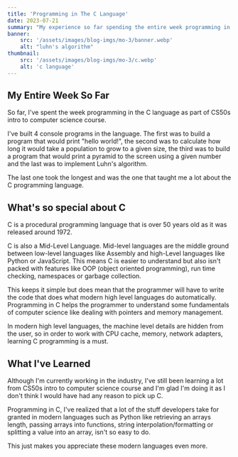 ```yaml
---
title: 'Programming in The C Language'
date: 2023-07-21
summary: "My experience so far spending the entire week programming in C."
banner:
    src: '/assets/images/blog-imgs/mo-3/banner.webp'
    alt: "luhn's algorithm"
thumbnail:
    src: '/assets/images/blog-imgs/mo-3/c.webp' 
    alt: 'c language'
---
```


## My Entire Week So Far

So far, I've spent the week programming in the C language as part of CS50s intro to computer science course. 

I've built 4 console programs in the language. The first was to build a program that would print "hello world!", the second was to calculate how long it would take a population to grow to a given size, the third was to build a program that would print a pyramid to the screen using a given number and the last was to implement Luhn's algorithm. 

The last one took the longest and was the one that taught me a lot about the C programming language.

## What's so special about C

C is a procedural programming language that is over 50 years old as it was released around 1972.

C is also a Mid-Level Language. Mid-level languages are the middle ground between low-level languages like Assembly and high-Level languages like Python or JavaScript. This means C is easier to understand but also isn't packed with features like OOP (object oriented programming), run time checking, namespaces or garbage collection. 

This keeps it simple but does mean that the programmer will have to write the code that does what modern high level languages do automatically. Programming in C helps the programmer to understand some fundamentals of computer science like dealing with pointers and memory management. 

In modern high level languages, the machine level details are hidden from the user, so in order to work with CPU cache, memory, network adapters, learning C programming is a must.

## What I've Learned

Although I'm currently working in the industry, I've still been learning a lot from CS50s intro to computer science course and I'm glad I'm doing it as I don't think I would have had any reason to pick up C. 

Programming in C, I've realized that a lot of the stuff developers take for granted in modern languages such as Python like retrieving an arrays length, passing arrays into functions, string interpolation/formatting or splitting a value into an array, isn't so easy to do. 

This just makes you appreciate these modern languages even more.
